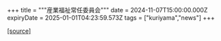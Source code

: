 +++
title = """産業福祉常任委員会"""
date = 2024-11-07T15:00:00.000Z
expiryDate = 2025-01-01T04:23:59.573Z
tags = ["kuriyama","news"]
+++


[[source]](https://www.town.kuriyama.hokkaido.jp/site/gikai/29413.html)
